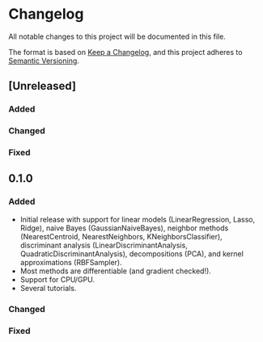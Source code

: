 
# Changelog

All notable changes to this project will be documented in this file.

The format is based on [Keep a Changelog](https://keepachangelog.com/en/1.0.0/),
and this project adheres to [Semantic Versioning](https://semver.org/spec/v2.0.0.html).

## [Unreleased]

### Added

### Changed

### Fixed


## 0.1.0

### Added

- Initial release with support for linear models (LinearRegression, Lasso, Ridge), naive Bayes (GaussianNaiveBayes), neighbor methods (NearestCentroid, NearestNeighbors, KNeighborsClassifier), discriminant analysis (LinearDiscriminantAnalysis, QuadraticDiscriminantAnalysis), decompositions (PCA), and kernel approximations (RBFSampler).
- Most methods are differentiable (and gradient checked!).
- Support for CPU/GPU.
- Several tutorials.

### Changed

### Fixed


